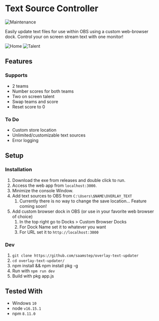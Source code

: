 # Text Source Controller

![Maintenance](https://img.shields.io/maintenance/yes/2022?style=flat-square)

Easily update text files for use within OBS using a custom web-browser dock. Control your on screen stream text with one monitor!

![Home](https://i.imgur.com/ecoVKci.png)
![Talent](https://i.imgur.com/Q9rAqwf.png)

## Features

### Supports

- 2 teams
- Number scores for both teams
- Two on screen talent
- Swap teams and score
- Reset score to 0

### To Do

- Custom store location
- Unlimited/customizable text sources
- Error logging

## Setup

### Installation

1. Download the exe from releases and double click to run.
2. Access the web app from `localhost:3000`.
3. Minimize the console Window.
4. Add text sources to OBS from `C:\Users\$NAME\OVERLAY_TEXT`
   1. Currently there is no way to change the save location... Feature coming soon!
5. Add custom browser dock in OBS (or use in your favorite web browser of choice)
   1. In the top right go to Docks > Custom Browser Docks
   2. For Dock Name set it to whatever you want
   3. For URL set it to `http://localhost:3000`

### Dev

1. `git clone https://github.com/saamstep/overlay-text-updater`
2. `cd overlay-text-updater/`
3. npm install && npm install pkg -g
4. Run with `npm run dev`
5. Build with pkg app.js

## Tested With

- Windows `10`
- node `v16.15.1`
- npm `8.11.0`
